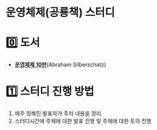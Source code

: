 # 운영체제(공룡책) 스터디


# 0️⃣ 도서
- [**운영체제 10판**](https://www.yes24.com/Product/Goods/89496122)(Abraham Silberschatz)



# 1️⃣ 스터디 진행 방법

1. 매주 정해진 발표자가 주차 내용을 정리
2. 스터디시간에 주제에 대한 발표 진행 및 주제에 대한 토의 진행




